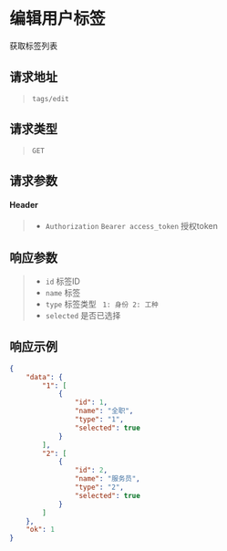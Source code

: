 # 编辑用户标签

获取标签列表

## 请求地址

> `tags/edit`

## 请求类型

> `GET`

## 请求参数

#### Header

> - `Authorization` `Bearer access_token` 授权token

## 响应参数

> - `id` 标签ID
> - `name` 标签
> - `type` 标签类型 ` 1: 身份 2: 工种`
> - `selected` 是否已选择

## 响应示例

```json
{
    "data": {
        "1": [
            {
                "id": 1,
                "name": "全职",
                "type": "1",
                "selected": true
            }
        ],
        "2": [
            {
                "id": 2,
                "name": "服务员",
                "type": "2",
                "selected": true
            }
        ]
    },
    "ok": 1
}
```